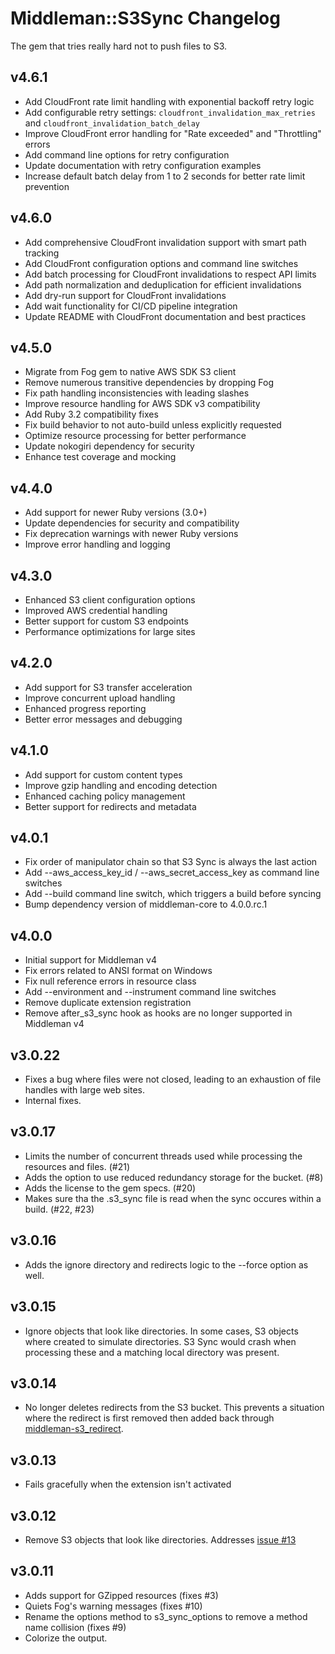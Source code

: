 # Middleman::S3Sync Changelog

The gem that tries really hard not to push files to S3.

## v4.6.1

* Add CloudFront rate limit handling with exponential backoff retry logic
* Add configurable retry settings: `cloudfront_invalidation_max_retries` and `cloudfront_invalidation_batch_delay`
* Improve CloudFront error handling for "Rate exceeded" and "Throttling" errors
* Add command line options for retry configuration
* Update documentation with retry configuration examples
* Increase default batch delay from 1 to 2 seconds for better rate limit prevention

## v4.6.0

* Add comprehensive CloudFront invalidation support with smart path tracking
* Add CloudFront configuration options and command line switches
* Add batch processing for CloudFront invalidations to respect API limits
* Add path normalization and deduplication for efficient invalidations
* Add dry-run support for CloudFront invalidations
* Add wait functionality for CI/CD pipeline integration
* Update README with CloudFront documentation and best practices

## v4.5.0

* Migrate from Fog gem to native AWS SDK S3 client
* Remove numerous transitive dependencies by dropping Fog
* Fix path handling inconsistencies with leading slashes
* Improve resource handling for AWS SDK v3 compatibility
* Add Ruby 3.2 compatibility fixes
* Fix build behavior to not auto-build unless explicitly requested
* Optimize resource processing for better performance
* Update nokogiri dependency for security
* Enhance test coverage and mocking

## v4.4.0

* Add support for newer Ruby versions (3.0+)
* Update dependencies for security and compatibility
* Fix deprecation warnings with newer Ruby versions
* Improve error handling and logging

## v4.3.0

* Enhanced S3 client configuration options
* Improved AWS credential handling
* Better support for custom S3 endpoints
* Performance optimizations for large sites

## v4.2.0

* Add support for S3 transfer acceleration
* Improve concurrent upload handling
* Enhanced progress reporting
* Better error messages and debugging

## v4.1.0

* Add support for custom content types
* Improve gzip handling and encoding detection
* Enhanced caching policy management
* Better support for redirects and metadata

## v4.0.1

* Fix order of manipulator chain so that S3 Sync is always the last action
* Add --aws_access_key_id / --aws_secret_access_key as command line switches
* Add --build command line switch, which triggers a build before syncing
* Bump dependency version of middleman-core to 4.0.0.rc.1

## v4.0.0

* Initial support for Middleman v4
* Fix errors related to ANSI format on Windows
* Fix null reference errors in resource class
* Add --environment and --instrument command line switches
* Remove duplicate extension registration
* Remove after_s3_sync hook as hooks are no longer supported in Middleman v4

## v3.0.22

* Fixes a bug where files were not closed, leading to an exhaustion of 
  file handles with large web sites.
* Internal fixes.

## v3.0.17

* Limits the number of concurrent threads used while processing the
  resources and files. (#21)
* Adds the option to use reduced redundancy storage for the bucket. (#8)
* Adds the license to the gem specs. (#20)
* Makes sure tha the .s3_sync file is read when the sync occures within
  a build. (#22, #23)

## v3.0.16

* Adds the ignore directory and redirects logic to the --force option as
  well.

## v3.0.15

* Ignore objects that look like directories. In some cases, S3 objects
  where created to simulate directories. S3 Sync would crash when
  processing these and a matching local directory was present.

## v3.0.14

* No longer deletes redirects from the S3 bucket. This prevents a
  situation where the redirect is first removed then added back through
  [middleman-s3_redirect](https://github.com/fredjean/middleman-s3_redirect).

## v3.0.13

* Fails gracefully when the extension isn't activated

## v3.0.12

* Remove S3 objects that look like directories. Addresses [issue
#13](https://github.com/fredjean/middleman-s3_sync/issues/13)

## v3.0.11

* Adds support for GZipped resources (fixes #3)
* Quiets Fog's warning messages (fixes #10)
* Rename the options method to s3_sync_options to remove a method name collision (fixes #9)
* Colorize the output.


